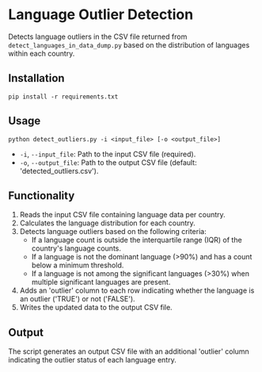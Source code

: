 # Language Outlier Detection

Detects language outliers in the CSV file returned from `detect_languages_in_data_dump.py` based on the distribution of languages within each country.


## Installation

```
pip install -r requirements.txt
```


## Usage
```
python detect_outliers.py -i <input_file> [-o <output_file>]
```

- `-i`, `--input_file`: Path to the input CSV file (required).
- `-o`, `--output_file`: Path to the output CSV file (default: 'detected_outliers.csv').


## Functionality

1. Reads the input CSV file containing language data per country.
2. Calculates the language distribution for each country.
3. Detects language outliers based on the following criteria:
   - If a language count is outside the interquartile range (IQR) of the country's language counts.
   - If a language is not the dominant language (>90%) and has a count below a minimum threshold.
   - If a language is not among the significant languages (>30%) when multiple significant languages are present.
4. Adds an 'outlier' column to each row indicating whether the language is an outlier ('TRUE') or not ('FALSE').
5. Writes the updated data to the output CSV file.


## Output
The script generates an output CSV file with an additional 'outlier' column indicating the outlier status of each language entry.
